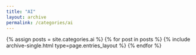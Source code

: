 ```yaml
---
title: "AI"
layout: archive
permalink: /categories/ai
---
```



{% assign posts = site.categories.ai %}
{% for post in posts %} {% include archive-single.html type=page.entries_layout %} {% endfor %}
